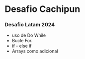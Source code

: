 # Desafio Cachipun #
### Desafio Latam 2024 ###
- uso de Do While
- Bucle For.
- if - else if
- Arrays como adicional
